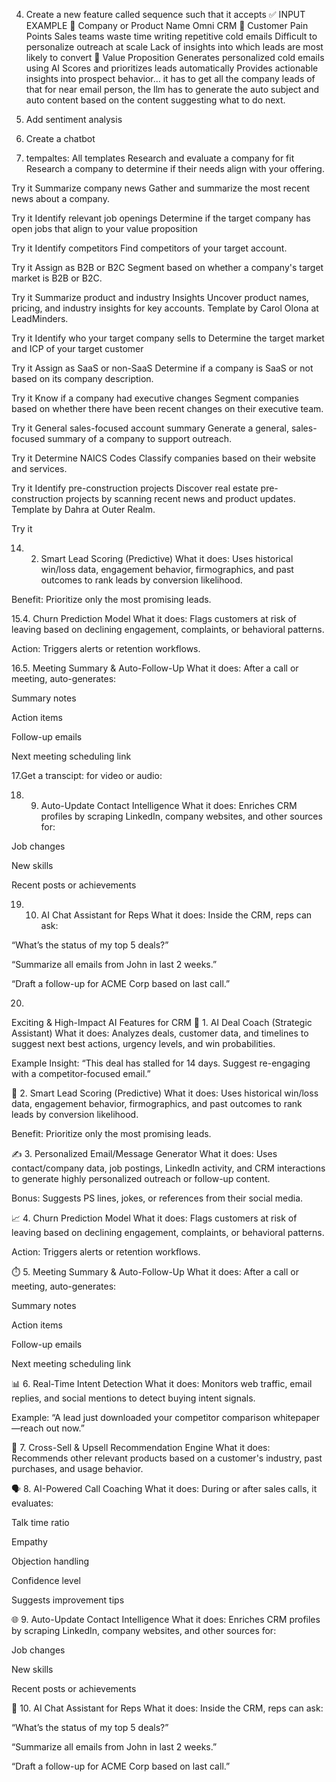 

 
  4. Create a new feature called sequence such that it accepts ✅ INPUT EXAMPLE 🔹 Company or Product Name Omni CRM 🔹 Customer Pain Points Sales teams waste time writing repetitive cold emails Difficult to personalize outreach at scale Lack of insights into which leads are most likely to convert 🔹 Value Proposition Generates personalized cold emails using AI Scores and prioritizes leads automatically Provides actionable insights into prospect behavior... it has to get all the company leads of that for near email person, the llm has to generate the auto subject and auto content based on the content suggesting what to do next. 




9. Add sentiment analysis

12. Create a chatbot

13. tempaltes:
All templates
Research and evaluate a company for fit
Research a company to determine if their needs align with your offering.

Try it
Summarize company news
Gather and summarize the most recent news about a company.

Try it
Identify relevant job openings
Determine if the target company has open jobs that align to your value proposition

Try it
Identify competitors
Find competitors of your target account.

Try it
Assign as B2B or B2C
Segment based on whether a company's target market is B2B or B2C.

Try it
Summarize product and industry Insights
Uncover product names, pricing, and industry insights for key accounts. Template by Carol Olona at LeadMinders.

Try it
Identify who your target company sells to
Determine the target market and ICP of your target customer

Try it
Assign as SaaS or non-SaaS
Determine if a company is SaaS or not based on its company description.

Try it
Know if a company had executive changes
Segment companies based on whether there have been recent changes on their executive team.

Try it
General sales-focused account summary
Generate a general, sales-focused summary of a company to support outreach.

Try it
Determine NAICS Codes
Classify companies based on their website and services.

Try it
Identify pre-construction projects
Discover real estate pre-construction projects by scanning recent news and product updates. Template by Dahra at Outer Realm.

Try it


14. 2. Smart Lead Scoring (Predictive)
What it does: Uses historical win/loss data, engagement behavior, firmographics, and past outcomes to rank leads by conversion likelihood.

Benefit: Prioritize only the most promising leads.


15.4. Churn Prediction Model
What it does: Flags customers at risk of leaving based on declining engagement, complaints, or behavioral patterns.

Action: Triggers alerts or retention workflows.


16.5. Meeting Summary & Auto-Follow-Up
What it does: After a call or meeting, auto-generates:

Summary notes

Action items

Follow-up emails

Next meeting scheduling link

17.Get a transcipt: for video or audio:

18. 9. Auto-Update Contact Intelligence
What it does: Enriches CRM profiles by scraping LinkedIn, company websites, and other sources for:

Job changes

New skills

Recent posts or achievements


19. 10. AI Chat Assistant for Reps
What it does: Inside the CRM, reps can ask:

“What’s the status of my top 5 deals?”

“Summarize all emails from John in last 2 weeks.”

“Draft a follow-up for ACME Corp based on last call.”

20.

Exciting & High-Impact AI Features for CRM
🔮 1. AI Deal Coach (Strategic Assistant)
What it does: Analyzes deals, customer data, and timelines to suggest next best actions, urgency levels, and win probabilities.

Example Insight: “This deal has stalled for 14 days. Suggest re-engaging with a competitor-focused email.”

🧠 2. Smart Lead Scoring (Predictive)
What it does: Uses historical win/loss data, engagement behavior, firmographics, and past outcomes to rank leads by conversion likelihood.

Benefit: Prioritize only the most promising leads.

✍️ 3. Personalized Email/Message Generator
What it does: Uses contact/company data, job postings, LinkedIn activity, and CRM interactions to generate highly personalized outreach or follow-up content.

Bonus: Suggests PS lines, jokes, or references from their social media.

📈 4. Churn Prediction Model
What it does: Flags customers at risk of leaving based on declining engagement, complaints, or behavioral patterns.

Action: Triggers alerts or retention workflows.

⏱️ 5. Meeting Summary & Auto-Follow-Up
What it does: After a call or meeting, auto-generates:

Summary notes

Action items

Follow-up emails

Next meeting scheduling link

📊 6. Real-Time Intent Detection
What it does: Monitors web traffic, email replies, and social mentions to detect buying intent signals.

Example: “A lead just downloaded your competitor comparison whitepaper—reach out now.”

🧩 7. Cross-Sell & Upsell Recommendation Engine
What it does: Recommends other relevant products based on a customer's industry, past purchases, and usage behavior.

🗣️ 8. AI-Powered Call Coaching
What it does: During or after sales calls, it evaluates:

Talk time ratio

Empathy

Objection handling

Confidence level

Suggests improvement tips

🌐 9. Auto-Update Contact Intelligence
What it does: Enriches CRM profiles by scraping LinkedIn, company websites, and other sources for:

Job changes

New skills

Recent posts or achievements

🤖 10. AI Chat Assistant for Reps
What it does: Inside the CRM, reps can ask:

“What’s the status of my top 5 deals?”

“Summarize all emails from John in last 2 weeks.”

“Draft a follow-up for ACME Corp based on last call.”




